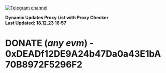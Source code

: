 [![Telegram channel](https://img.shields.io/endpoint?url=https://runkit.io/damiankrawczyk/telegram-badge/branches/master?url=https://t.me/n4z4v0d)](https://t.me/n4z4v0d) 

**Dynamic Updates Proxy List with Proxy Checker**  
**Last Updated: 18.12.23 16:57**

# DONATE (_any evm_) - 0xDEADf12DE9A24b47Da0a43E1bA70B8972F5296F2
